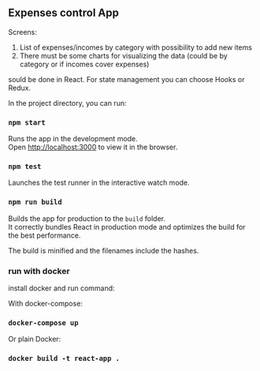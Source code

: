 ## Expenses control App

Screens:

1. List of expenses/incomes by category with possibility to add new items
2. There must be some charts for visualizing the data (could be by category or if incomes cover expenses)

sould be done in React. For state management you can choose Hooks or Redux.

In the project directory, you can run:

### `npm start`

Runs the app in the development mode.<br>
Open [http://localhost:3000](http://localhost:3000) to view it in the browser.


### `npm test`

Launches the test runner in the interactive watch mode.<br>

### `npm run build`

Builds the app for production to the `build` folder.<br>
It correctly bundles React in production mode and optimizes the build for the best performance.

The build is minified and the filenames include the hashes.<br>


### run with docker

install docker and run command:

With docker-compose:

### `docker-compose up`

Or plain Docker:

### `docker build -t react-app .`
